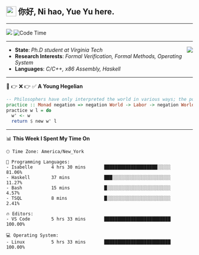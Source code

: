 <h2> <img style="vertical-align: text-bottom;" src=https://slackmojis.com/emojis/13253-yay-frog/download/ width=27> 你好, Ni hao, Yue Yu here. </h2>

---

![](https://shields.io/badge/dynamic/json?color=blue&amp;label=Visitors&amp;query=value&amp;url=https://api.countapi.xyz/hit/fishjump.fishjump) ![Code Time](https://img.shields.io/badge/Code%20Time-384%20hrs%2043%20mins-blue)

---

<img align='right' src=https://slackmojis.com/emojis/5264-coding/download> </td>

- **State**: *Ph.D student at Virginia Tech*
- **Research Interests**: *Formal Verification, Formal Methods, Operating System*
- **Languages**: *C/C++, x86 Assembly, Haskell*

---

🚫 👉 ❌ 👉 ✅ **A Young Hegelian**

``` haskell
-- Philosophers have only interpreted the world in various ways; the point is to change it.
practice :: Monad negation => negation World -> Labor -> negation World
practice w l = do
  w' <- w
  return $ new w' l
```

---


📊 **This Week I Spent My Time On** 

```text
🕑︎ Time Zone: America/New_York

💬 Programming Languages:
- Isabelle       4 hrs 30 mins       ████████████████████░░░░░     81.06%
- Haskell        37 mins             ███░░░░░░░░░░░░░░░░░░░░░░     11.27%
- Bash           15 mins             █░░░░░░░░░░░░░░░░░░░░░░░░     4.57%
- TSQL           8 mins              █░░░░░░░░░░░░░░░░░░░░░░░░     2.41%

🔥 Editors:
- VS Code        5 hrs 33 mins       █████████████████████████     100.00%

💻 Operating System:
- Linux          5 hrs 33 mins       █████████████████████████     100.00%
```


